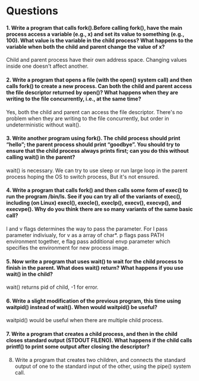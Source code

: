 # Questions
#### 1. Write a program that calls fork().Before calling fork(), have the main process access a variable (e.g., x) and set its value to something (e.g., 100). What value is the variable in the child process? What happens to the variable when both the child and parent change the value of x?

Child and parent process have their own address space. Changing values inside one doesn't affect another.

#### 2. Write a program that opens a file (with the open() system call) and then calls fork() to create a new process. Can both the child and parent access the file descriptor returned by open()? What happens when they are writing to the file concurrently, i.e., at the same time?

Yes, both the child and parent can access the file descriptor. There's no problem when they are writing to the file concurrently, but order in undeterministic without wait().

#### 3. Write another program using fork(). The child process should print “hello”; the parent process should print “goodbye”. You should try to ensure that the child process always prints first; can you do this without calling wait() in the parent?

wait() is necessary. We can try to use sleep or run large loop in the parent process hoping the OS to switch process, But it's not ensured.

#### 4. Write a program that calls fork() and then calls some form of exec() to run the program /bin/ls. See if you can try all of the variants of exec(), including (on Linux) execl(), execle(), execlp(), execv(), execvp(), and execvpe(). Why do you think there are so many variants of the same basic call?

l and v flags determines the way to pass the parameter. For l pass parameter indiviualy, for v as a array of char*. p flags pass PATH environment together, e flag pass additional envp parameter which specifies the environment for new process image.

#### 5. Now write a program that uses wait() to wait for the child process to finish in the parent. What does wait() return? What happens if you use wait() in the child?

wait() returns pid of child, -1 for error. 
    
#### 6. Write a slight modification of the previous program, this time using waitpid() instead of wait(). When would waitpid() be useful?

waitpid() would be useful when there are multiple child process.

#### 7. Write a program that creates a child process, and then in the child closes standard output (STDOUT FILENO). What happens if the child calls printf() to print some output after closing the descriptor?

8. Write a program that creates two children, and connects the standard output of one to the standard input of the other, using the pipe() system call.

